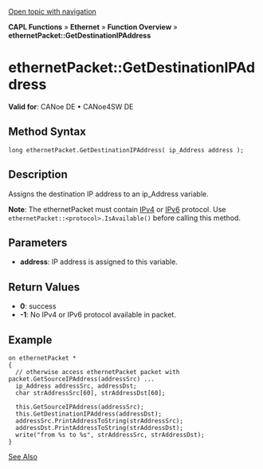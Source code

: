 [Open topic with navigation](../../../../../CANoeDEFamily.htm#Topics/CAPLFunctions/IP/Methods/CAPLfunctionGetDestinationIPAddress.md)

**CAPL Functions** » **Ethernet** » **Function Overview** » **ethernetPacket::GetDestinationIPAddress**

# ethernetPacket::GetDestinationIPAddress

**Valid for**: CANoe DE • CANoe4SW DE

## Method Syntax

```plaintext
long ethernetPacket.GetDestinationIPAddress( ip_Address address );
```

## Description

Assigns the destination IP address to an ip_Address variable.

**Note**: The ethernetPacket must contain [IPv4](../../../CANoeCANalyzer/Ethernet/Protocols/ProtocolIPv4.md) or [IPv6](../../../CANoeCANalyzer/Ethernet/Protocols/ProtocolIPv6.md) protocol. Use `ethernetPacket::<protocol>.IsAvailable()` before calling this method.

## Parameters

- **address**: IP address is assigned to this variable.

## Return Values

- **0**: success
- **-1**: No IPv4 or IPv6 protocol available in packet.

## Example

```plaintext
on ethernetPacket *
{
  // otherwise access ethernetPacket packet with packet.GetSourceIPAddress(addressSrc) ...
  ip_Address addressSrc, addressDst;
  char strAddressSrc[60], strAddressDst[60];

  this.GetSourceIPAddress(addressSrc);
  this.GetDestinationIPAddress(addressDst);
  addressSrc.PrintAddressToString(strAddressSrc);
  addressDst.PrintAddressToString(strAddressDst);
  write("from %s to %s", strAddressSrc, strAddressDst);
}
```

[See Also](javascript:void(0);)

